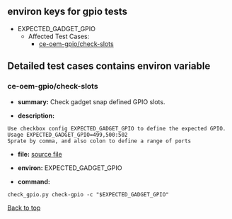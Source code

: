 
## <a id='top'>environ keys for gpio tests</a>

- EXPECTED_GADGET_GPIO
    - Affected Test Cases:
        - [ce-oem-gpio/check-slots](#ce-oem-gpio/check-slots)

## Detailed test cases contains environ variable
### <a id='ce-oem-gpio/check-slots'>ce-oem-gpio/check-slots</a>
- **summary:**
Check gadget snap defined GPIO slots.

- **description:**
```
Use checkbox config EXPECTED_GADGET_GPIO to define the expected GPIO.
Usage EXPECTED_GADGET_GPIO=499,500:502
Sprate by comma, and also colon to define a range of ports
```

- **file:**
[source file](jobs.pxu#L1)

- **environ:**
EXPECTED_GADGET_GPIO

- **command:**
```
check_gpio.py check-gpio -c "$EXPECTED_GADGET_GPIO"
```
[Back to top](#top)
